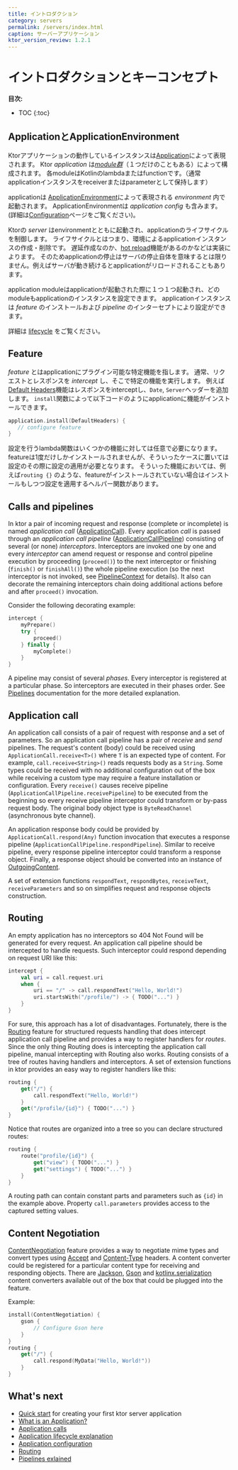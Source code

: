 ```yaml
---
title: イントロダクション
category: servers
permalink: /servers/index.html
caption: サーバーアプリケーション
ktor_version_review: 1.2.1
---
```


# イントロダクションとキーコンセプト

**目次:**

* TOC
{:toc}

## ApplicationとApplicationEnvironment

Ktorアプリケーションの動作しているインスタンスは[Application](https://api.ktor.io/latest/io.ktor.application/-application/index.html)によって表現されます。
Ktor _application_ は[_module群_](/servers/application.html#modules)（１つだけのこともある）によって構成されます。
各moduleはKotlinのlambdaまたはfunctionです。（通常applicationインスタンスをreceiverまたはparameterとして保持します）

applicationは [ApplicationEnvironment](https://api.ktor.io/latest/io.ktor.application/-application-environment/index.html)によって表現される _environment_ 内で起動されます。
ApplicationEnvironmentは _application config_ も含みます。
 (詳細は[Configuration](/servers/configuration.html)ページをご覧ください)。
 
Ktorの _server_ はenvironmentとともに起動され、applicationのライフサイクルを制御します。
ライフサイクルとはつまり、環境によるapplicationインスタンスの作成・削除です。
遅延作成なのか、[hot reload](/servers/autoreload.html)機能があるのかなどは実装によります。
そのためapplicationの停止はサーバの停止自体を意味するとは限りません。例えばサーバが動き続けるとapplicationがリロードされることもあります。

application moduleはapplicationが起動された際に１つ１つ起動され、どのmoduleもapplicationのインスタンスを設定できます。
applicationインスタンスは _feature_ のインストールおよび _pipeline_ のインターセプトにより設定ができます。

詳細は [lifecycle](/servers/lifecycle.html) をご覧ください。

## Feature

_feature_ とはapplicationにプラグイン可能な特定機能を指します。
通常、リクエストとレスポンスを _intercept_ し、そこで特定の機能を実行します。
例えば[Default Headers](/servers/features/default-headers.html)機能はレスポンスをinterceptし、`Date`, `Server`ヘッダーを追加します。
`install`関数によって以下コードのようにapplicationに機能がインストールできます。

```kotlin
application.install(DefaultHeaders) {
   // configure feature
}
```

設定を行うlambda関数はいくつかの機能に対しては任意で必要になります。
featureは1度だけしかインストールされませんが、そういったケースに置いては設定のその際に設定の適用が必要となります。
そういった機能においては、例えば`routing {}` のような、featureがインストールされていない場合はインストールもしつつ設定を適用するヘルパー関数があります。

## Calls and pipelines

In ktor a pair of incoming request and response (complete or incomplete)
is named _application call_
([ApplicationCall](/servers/calls.html)).
Every application _call_ is passed through an _application call pipeline_
([ApplicationCallPipeline](https://api.ktor.io/latest/io.ktor.application/-application-call-pipeline/index.html))
consisting of several (or none) _interceptors_. Interceptors are invoked one by one and every _interceptor_
can amend request or response and control pipeline execution by proceeding (`proceed()`) to the next interceptor
or finishing (`finish()` or `finishAll()`) the whole pipeline execution
(so the next interceptor is not invoked,
see [PipelineContext](https://api.ktor.io/latest/io.ktor.util.pipeline/-pipeline-context/index.html) for details).
It also can decorate the remaining interceptors chain doing additional actions before and after `proceed()` invocation.

Consider the following decorating example:

```kotlin
intercept {
    myPrepare()
    try {
        proceed()
    } finally {
        myComplete()
    }
}
```

A pipeline may consist of several _phases_. Every interceptor is registered at a particular phase.
So interceptors are executed in their phases order. See [Pipelines](/advanced/pipeline) documentation
for the more detailed explanation.

## Application call

An application call consists of a pair of request with response and a set of parameters.
So an application call pipeline has a pair of _receive_ and _send_ pipelines. The request's content (body)
 could be received using `ApplicationCall.receive<T>()` where `T` is an expected type of content.
 For example, `call.receive<String>()` reads requests body as a `String`. Some types could be received with no
 additional configuration
 out of the box while receiving a custom type may require a feature installation or configuration.
 Every `receive()` causes receive pipeline (`ApplicationCallPipeline.receivePipeline`)
 to be executed from the beginning so every receive pipeline interceptor could transform or by-pass request body.
 The original body object type is `ByteReadChannel` (asynchronous byte channel).

An application response body could be provided by `ApplicationCall.respond(Any)` function invocation that
executes a response pipeline (`ApplicationCallPipeline.respondPipeline`). Similar to receive pipeline,
every response pipeline interceptor could transform a response object. Finally, a response object should be
converted into an instance of
[OutgoingContent](https://api.ktor.io/latest/io.ktor.http.content/-outgoing-content/index.html).

A set of extension functions `respondText`, `respondBytes`, `receiveText`, `receiveParameters` and so on
simplifies request and response objects construction.

## Routing

An empty application has no interceptors so 404 Not Found will be generated for every request.
 An application call pipeline should be intercepted to handle requests. Such interceptor could respond depending on
request URI like this:

```kotlin
intercept {
    val uri = call.request.uri
    when {
        uri == "/" -> call.respondText("Hello, World!")
        uri.startsWith("/profile/") -> { TODO("...") }
    }
}
```

For sure, this approach has a lot of disadvantages.
Fortunately, there is the [Routing](/servers/features/routing.html) feature for structured requests
handling that does intercept application call pipeline and provides a way to register handlers for _routes_.
Since the only thing Routing does is intercepting the application call pipeline, manual intercepting with Routing also works.
Routing consists of a tree of routes having handlers and interceptors. A set of extension functions in ktor
provides an easy way to register handlers like this:

```kotlin
routing {
    get("/") {
        call.respondText("Hello, World!")
    }
    get("/profile/{id}") { TODO("...") }
}
```

Notice that routes are organized into a tree so you can declare structured routes:

```kotlin
routing {
    route("profile/{id}") {
        get("view") { TODO("...") }
        get("settings") { TODO("...") }
    }
}
```

A routing path can contain constant parts and parameters such as `{id}` in the example above.
Property `call.parameters` provides access to the captured setting values.

## Content Negotiation

[ContentNegotiation](/servers/features/content-negotiation.html) feature provides a way to negotiate
mime types and convert types using [Accept](https://developer.mozilla.org/en-US/docs/Web/HTTP/Headers/Accept)
 and [Content-Type](https://developer.mozilla.org/en-US/docs/Web/HTTP/Headers/Content-Type) headers.
A content converter could be registered for a particular content type for receiving and responding objects.
There are [Jackson](/servers/features/content-negotiation/jackson.html),
 [Gson](/servers/features/content-negotiation/gson.html) and [kotlinx.serialization](https://jp.ktor.work/servers/features/content-negotiation/serialization-converter.html)
 content converters available out of the box that could be plugged into the feature.

Example:

```kotlin
install(ContentNegotiation) {
    gson {
        // Configure Gson here
    }
}
routing {
    get("/") {
        call.respond(MyData("Hello, World!"))
    }
}
```

## What's next

- [Quick start](/quickstart/index.html) for creating your first ktor server application
- [What is an Application?](/servers/application.html)
- [Application calls](/servers/calls.html)
- [Application lifecycle explanation](/servers/lifecycle.html)
- [Application configuration](/servers/configuration.html)
- [Routing](/servers/features/routing.html)
- [Pipelines exlained](/advanced/pipeline)
